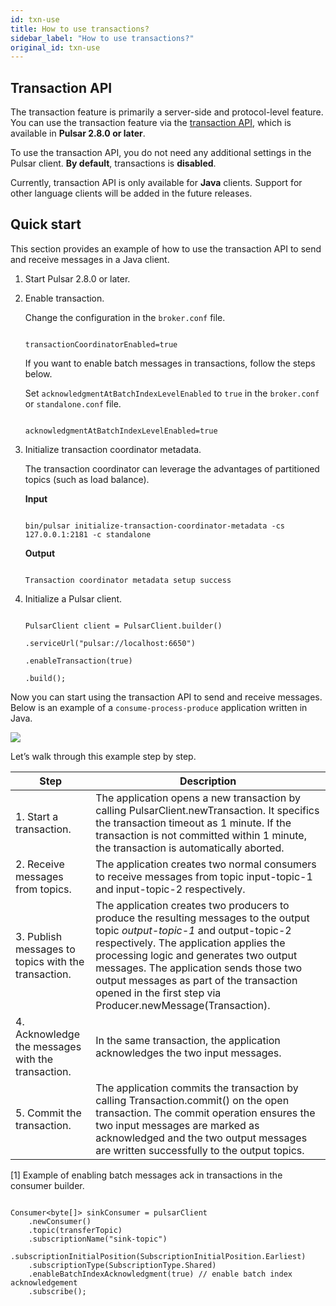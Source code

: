 ```yaml
---
id: txn-use
title: How to use transactions?
sidebar_label: "How to use transactions?"
original_id: txn-use
---
```


## Transaction API

The transaction feature is primarily a server-side and protocol-level feature. You can use the transaction feature via the [transaction API](/api/admin/), which is available in **Pulsar 2.8.0 or later**.

To use the transaction API, you do not need any additional settings in the Pulsar client. **By default**, transactions is **disabled**.

Currently, transaction API is only available for **Java** clients. Support for other language clients will be added in the future releases.

## Quick start

This section provides an example of how to use the transaction API to send and receive messages in a Java client.

1. Start Pulsar 2.8.0 or later.

2. Enable transaction.

   Change the configuration in the `broker.conf` file.

   ```

   transactionCoordinatorEnabled=true

   ```

   If you want to enable batch messages in transactions, follow the steps below.

   Set `acknowledgmentAtBatchIndexLevelEnabled` to `true` in the `broker.conf` or `standalone.conf` file.

     ```

     acknowledgmentAtBatchIndexLevelEnabled=true

     ```

3. Initialize transaction coordinator metadata.

   The transaction coordinator can leverage the advantages of partitioned topics (such as load balance).

   **Input**

   ```

   bin/pulsar initialize-transaction-coordinator-metadata -cs 127.0.0.1:2181 -c standalone

   ```

   **Output**

   ```

   Transaction coordinator metadata setup success

   ```

4. Initialize a Pulsar client.

   ```

   PulsarClient client = PulsarClient.builder()

   .serviceUrl("pulsar://localhost:6650")

   .enableTransaction(true)

   .build();

   ```

Now you can start using the transaction API to send and receive messages. Below is an example of a `consume-process-produce` application written in Java.

![](/assets/txn-9.png)

Let’s walk through this example step by step.

| Step  |  Description  |
| --- | --- |
| 1. Start a transaction.  |  The application opens a new transaction by calling PulsarClient.newTransaction. It specifics the transaction timeout as 1 minute. If the transaction is not committed within 1 minute, the transaction is automatically aborted.  |
| 2. Receive messages from topics.  |  The application creates two normal consumers to receive messages from topic input-topic-1 and input-topic-2 respectively. |
| 3. Publish messages to topics with the transaction.  |  The application creates two producers to produce the resulting messages to the output topic _output-topic-1_ and output-topic-2 respectively. The application applies the processing logic and generates two output messages. The application sends those two output messages as part of the transaction opened in the first step via Producer.newMessage(Transaction).  |
| 4. Acknowledge the messages with the transaction.  |  In the same transaction, the application acknowledges the two input messages.  |
| 5. Commit the transaction.  |  The application commits the transaction by calling Transaction.commit() on the open transaction. The commit operation ensures the two input messages are marked as acknowledged and the two output messages are written successfully to the output topics.  |

[1] Example of enabling batch messages ack in transactions in the consumer builder.

```

Consumer<byte[]> sinkConsumer = pulsarClient
    .newConsumer()
    .topic(transferTopic)
    .subscriptionName("sink-topic")

.subscriptionInitialPosition(SubscriptionInitialPosition.Earliest)
    .subscriptionType(SubscriptionType.Shared)
    .enableBatchIndexAcknowledgment(true) // enable batch index acknowledgement
    .subscribe();

```

